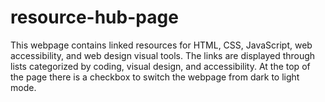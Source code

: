 # resource-hub-page
This webpage contains linked resources for  HTML, CSS, JavaScript, web accessibility, and web design visual tools. The links are displayed through lists categorized by coding, visual design, and accessibility. At the top of the page there is a checkbox to switch the webpage from dark to light mode.
